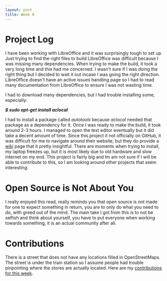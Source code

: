 ```yaml
---
layout: post
title: Week 6
---
```


# Project Log

  I have been working with LibreOffice and it was surprisingly tough to set up. Just trying to find the right files to build LibreOffice was difficult because I was missing many dependencies. When trying to make the build, it took a very long time and this had me concerned. I wasn't sure if I was doing the right thing but I decided to wait it out incase I was going the right direction. LibreOffice doesn't have an active issues handling page so I had to read many documentation from LibreOffice to ensure I was not wasting time.  

  I had to download many dependencies, but I had trouble installing some, especially:

  _**$ sudo apt-get install aclocal**_

  I had to install a package called _autotools_ because _aclocal_ needed that package as a dependency for it. Once I was ready to make the build, it took around 2-3 hours. I managed to open the text editor eventually but it did take a decent amount of time. Since this project it not officially on GitHub, it was difficult for me to navigate around their website, but they do provide a [wiki](https://wiki.documentfoundation.org/Main_Page) page that it pretty insightful. There are moments when trying to install, my laptop freezes up, but it is most likely due to old hardware and slow internet on my end. This project is fairly big and Im am not sure if I will be able to contribute to this, so I am looking around other projects that seem interesting.

# Open Source is Not About You
  I really enjoyed this read, really reminds you that open source is not made for one to expect something in return, you are to only do what you need to do, with greed out of the mind. The main take I got from this is to not be selfish and think about yourself, you have to put everyone when working towards something, it is an actual community after all.


# Contributions

  There is a street that does not have any locations filled in OpenStreetMaps. The street is under the train station so I assume people had trouble pinpointing where the stores are actually located. Here are my [contributions for this week](https://github.com/hunter-college-ossd-spr-2020/Mtarek7900-weekly/blob/gh-pages/contributions.md).

